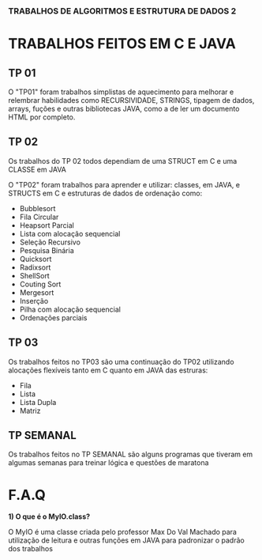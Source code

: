 ### TRABALHOS DE ALGORITMOS E ESTRUTURA DE DADOS 2
<h1>TRABALHOS FEITOS EM C E JAVA</h2>

<h2>TP 01</h2>
<p>O "TP01" foram trabalhos simplistas de aquecimento para melhorar e relembrar habilidades como RECURSIVIDADE, STRINGS, tipagem de dados, arrays, fuções e outras bibliotecas JAVA, como a de ler um documento HTML por completo.</p>

<h2>TP 02</h2>
<p>Os trabalhos do TP 02 todos dependiam de uma STRUCT em C e uma CLASSE em JAVA</p>
<p>O "TP02" foram trabalhos para aprender e utilizar: classes, em JAVA, e STRUCTS em C e estruturas de dados de ordenação como: </p>
<ul>
  <li>Bubblesort</li>
  <li>Fila Circular</li>
  <li>Heapsort Parcial</li>
  <li>Lista com alocação sequencial</li>
  <li>Seleção Recursivo</li>
  <li>Pesquisa Binária</li>
  <li>Quicksort</li>
  <li>Radixsort</li>
  <li>ShellSort</li>
  <li>Couting Sort</li>
  <li>Mergesort</li>
  <li>Inserção</li>
  <li>Pilha com alocação sequencial</li>
  <li>Ordenações parciais</li>
</ul>

<h2>TP 03</h2>
<p>Os trabalhos feitos no TP03 são uma continuação do TP02 utilizando alocações flexíveis tanto em C quanto em JAVA das estruras: </p>

<ul>
  <li>Fila</li>
  <li>Lista</li>
  <li>Lista Dupla</li>
  <li>Matriz</li>
</ul>

<h2>TP SEMANAL</h2>
<p>Os trabalhos feitos no TP SEMANAL são alguns programas que tiveram em algumas semanas para treinar lógica e questões de maratona</p>


<h1>F.A.Q</h2>
<p style="font-weight: bold">1) O que é o MyIO.class?</p>
<p>O MyIO é uma classe criada pelo professor Max Do Val Machado para utilização de leitura e outras funções em JAVA para padronizar o padrão dos trabalhos</p>

